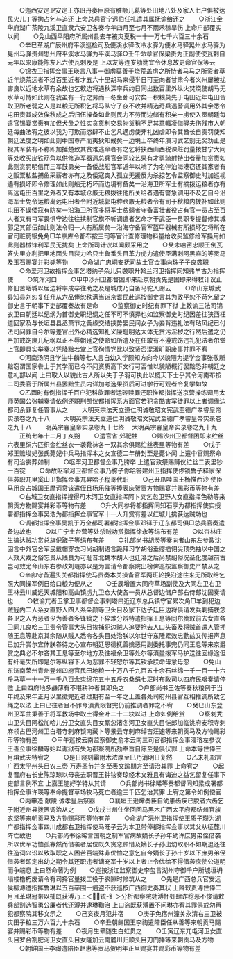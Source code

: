 <!-- { "loadSidebar": true } -->
　　○迤西安定卫安定王亦班丹奏臣原有胜额儿葛等处田地八处及家人七户俱被达民火儿丁等拘占乞与追还  上命总兵官宁远伯任礼遣其属抚谕给还之
　　○浙江金华府湖广茶陵九溪卫直隶六安卫各奏今年四月至七月不雨禾稼旱伤  上命户部覆实以闻
　　○免山西平阳府所属州县去年被灾夏税一十一万七千六百三十余石
　　○辛巳革湖广辰州府平溪巡检司及便溪水驿改冷水驿为便水马驿晃州水马驿为晃州马驿贵州思州府平溪水马驿为平溪马驿○壬午命章官保梁贵为正副使使瓦剌自元年以来康能陈友凡六使瓦剌及是  上以友等连岁劬勚宜令休息故更命官保等云
　　○锦衣卫指挥佥事王瑛言八事一御虏莫善于烧荒盖虏之所恃者马马之所资者草近年烧荒远者不过百里近者才五六十里胡马来侵半日可至向者甘肃今者义州屡被扰害良以近地水草有余故也乞敕边将遇秋深率兵约日同出数百里外纵火焚烧使胡马无水草可恃如此则在我虽有一行之劳而一冬坐卧可安矣一积粮莫先于屯田近年屯田皆取卫所老弱之人是以粮无所积乞将马队守了夜不收并精选奇兵遇警调用外其余悉令屯田责其成效俟秋成之后归伍操备如此则民力不劳而边储有积矣一虏使入贡朝廷每遣官锡宴赏赉有加但犬彘之性实贪货利交易物货稍不足其意輙凌侮驿夫伤残市人朝廷每曲法宥之彼以我为可欺而恣肆不止乞凡遇虏使非礼凶虐即令其酋长自责罚使知朝廷法度之明如此则中国尊严而夷狄知戒矣一边境士卒终年演习武艺别无奖劝止是视其军装有不称即加捶楚致其贫难逃窜者有之乞将狭西山西税课赃罚量拨甘宁大同等处收买皮铁筋角以供修造军器遇总兵官会同较艺果有才勇骑射特出者量加赏赉如此则赏罚明信而三军鼓勇矣一备倭战船官军近年以哨了为名停泊海港窃还其家者有之贩鬻私盐捕鱼采薪者亦有之及倭寇突入孤立无援反为杀掠乞令监察御史时加巡视遇有损坏即令修理如此则船无朽坏而边境有备矣一沿海卫所军士有摘拨运粮者亦有离远屯田百里之外者又有本城仓廒无粮拨往他所关给者遇有警急调用不及乞自今沿海军士免令运粮离远屯田者令附近城郭屯种仓廒无粮者令有司于秋粮内拨补如此则屯田不误倭寇有防矣一沿海卫所官多将军士贫弱者守备富壮者役占有官一员占至百人者又有刁军畏惧守边往往挟制官旗不听调遣者乞命才干武臣一员职专提督修其城郭足其部伍如此则法令归一人有所属矣一沿海守备官军盔甲器械有所损坏乞将所在官司赃罚银免角□羊京库令都布按三司等官计查修理物料量给收买监修给军操用如此则器械锋利军民无扰矣  上命所司计议以闻颇采用之
　　○癸未哈密忠顺王倒瓦答失里亦利把里地面头目裴力哈只土鲁番头目革力虎力遣使臣满剌阿黑麻的等贡马及玉石赐宴并彩毙等物
　　○命湖广忠峒安抚司故土官佥事向珠子子良袭职
　　○命爱河卫故指挥佥事乞塔纳子朵儿只袭职升斡兰河卫指挥同知弗羊古为指挥使
　　○筑浑河口
　　○甲申沙州卫都督困即来赴京朝贡先是困即来得敕计议止修旧苦峪城以居边将率戍卒往助之及是城成乃自备马驼入谢云
　　○命山东城武县知县刘恕复任升从六品俸恕秩满当诣京耆民赴巡按御史言其为政平恕不苛乞留之御史言于朝事下吏部覆奏故有是命
　　○监察御史时纪有罪下狱  上敕谕三法司锦衣卫曰朝廷以纪纲为首御史职纪纲之任不可不慎择也如监察御史时纪因差往狭西枉道回家及与长垣县县丞萧节之夤缘交结挟势娶民间女子为妾背违礼法有玷风纪已付法司问罪自今尔等差官出外必精选知礼义廉耻明达大体无贪污淫秽之行然后遣之仍严加戒饬庶几纪纲以正不辱朝廷之使命如所遣及在任敢有不遵戒饬违礼犯法者尔堂上官即具实举奏以凭降黜若堂上官徇情党比以致贤否混淆旷职废事并罪不宥
　　○河南汤阴县学生牛麟等七人言自幼入学颇知方向今以貌陋为提学佥事张敬所黜窃谓国家餋士于其学而已今不问资质高下文行可否惟以貌陋概行罢黜恐非朝廷之意礼部以闻  上曰取人以貌此古人所以失于子羽可执此以概天下士乎其令河南布按二司委官于所属州县罢黜生员内详加考选果资质可进学行可观者令复学如故
　　○乙酉时有例指挥千百户犯科歛罪者运砖赎罪还职惟都指挥送京营操练调用太师英国公张辅奏请依例还职刑部议都指挥系方面官若犯贪酷害军徒罪以上者调缘边都司余罪复任管事从之
　　大明英宗法天立道仁明诚敬昭文宪武至德广孝睿皇帝实录卷之九十八
　　大明英宗法天立道仁明诚敬昭文宪武至德广孝睿皇帝实录卷之九十八
　　明英宗睿皇帝实录卷九十七终
　大明英宗睿皇帝实录卷之九十九
　　正统七年十二月丁亥朔
　　○遣官省  郊祀牲
　　○赐沙州卫都督困即来纻丝六表里绢六匹织金纻丝衣一袭靴袜各一双其余俱赐纻丝表里等物有差
　　○戊子郑王赡埈妃张氏薨妃中兵马指挥本之女宣德二年册封至是薨讣闻  上遣中官赐祭命有司治丧葬如制
　　○呕罕河卫都督佥事乃胯卒  上遣官致祭赐赙仪纻丝二表里钞一百锭
　　○命故呕罕河卫都督佥事乃胯子你哈答建州卫指挥使佟锁鲁子释家保俱袭职兀里奚山卫指挥佥事兀昇哈子程哥代职
　　○己丑爪哇国王杨惟西沙  使臣马用良占城国王摩诃贲该遣侄且杨乐催等捧表庆贺贡方物赐宴并赐彩币等物有差
　　○右城卫女直指挥搜得可木河卫女直指挥阿卜叉乞忽卫野人女直指挥色勒等来朝贡方物赐宴并彩币等物有差
　　○升大同参将都指挥同知石亨为都指挥使实授署都指挥佥事吴浩为都指挥佥事官军十一人升赏有差以红城儿擒获达贼功也
　　○调都指挥佥事吴凯于万全都司署都指挥佥事邓铎于辽东都司俱□总兵官奏遣备边故也
　　○以广宁土台营等处杀贼功赏指挥徐永等绢布有差
　　○以杏林庄生擒达贼功赏总旗倪蹉子等绢布有差
　　○礼部尚书胡濙等奏向者山东左参政沈固言中外官舍军民戴帽穿衣习尚胡制语言跪拜习学胡俗垂缨插翎尖顶秃袖以中国之人效犬戎之俗忘贵从贱良为可耻昔北魏本胡人也迁洛之后尚禁胡俗况圣化度越前古岂可效尤今山东右参政刘琏亦以是为言请令都察院出榜俾巡按监察御史严禁从之
　　○辛卯守备遍头关都指挥使马贵奏本关操备官军两班轮换沿途往来无所取给乞照大同操军例日给口粮为便从之
　　○壬辰增置大同府草场副使及大同左卫右卫玉林云川威远天城阳和高山镇虏九卫仓大使各一员从总督边储户部右侍郎沈固奏请也
　　○敕谕兀者卫掌卫事都督佥事剌塔曰近辽东总兵镇守官累次角□羊到犯边贼寇内二人系女直野人四人系朵颜等卫头目及家下达子廷臣边将俱请发兵剿捕朕念各卫之人为恶者少为善者多锋镝之下猝难分辨特遣指挥王息等同尔赍敕前去女直各卫同兀良哈三卫责令管事大头目挨捕犯边贼人追要抢去人口头畜及将贼首遣人管押随王息等赴京其余随从贼人悉令各头目处治朕以尔世守东陲累效忠勤兹又传报声息已加升赏尔宜体朕眷待之心宣布朝廷恩德抚善擒恶用副委托事完仍同王息等来京爵赏之典必不尔吝其王息等至尔地方及往福余卫等处尔等湏量拨军马护送往回缘途但有纤毫失所即是尔等纵容下人为恶罪不轻恕尔等其钦承朕命毋怠毋忽
　　○免山东济南莱州青州登州四府官民田地粮一十万八千九百五十余石丝绵一千一百一十六斤马草一十一万一千八百余束绵花五十五斤农桑绢七疋时布政司以四府民艰奏请停徵  上曰四府地多鹻薄有不堪耕种者其即免之
　　○户部尚书王佐等奏秋粮例于当年终及来年正月以里徵完近者过期有至一年之上盖各处司府州县官互相推调所致乞绳之以法  上曰已往者且不罪今湏责限督完仍前推调者罪之不宥
　　○癸巳山东登州卫军曲秉善于将军教场中取土得金叶二十二块以进  上命如例给赏
　　○察剌秃山卫头目阿松加哈儿分卫女直头目女厮忽渚冬河卫女直头目恺郎加临洮府安积寺剌麻领占巴河州卫白塔寺剌麻锁南藏卜等景云寺剌麻绰吉汪速等来朝贡马及方物赐彩币等物有差
　　○甲午巡按云南监察御史俞本云南三司官都指挥佥事潘瑢左参议王善佥事徐麟等始以谳狱有失为都察院所劾奉旨自陈至是俱伏罪  上命本等住俸三月瑢武夫特宥之
　　○是日晓刻霜附木浓厚至巳乃消明日复然
　　○乙未礼部言广西太平州头目农三赍  万寿圣节并冬至表文踰期方至请治其罪  上命宥之
　　○起复晋府右长史陈琼琼以母丧去职晋王钟铉奏琼经术文雅且有诲迪之益乞留复任事下吏部言例不宜  上嘉王能好学特从其请
　　○兵部尚书徐晞等奏都督同知梁成署都指挥佥事许瑛等奉命提督草场牧马死亡者逾三千匹乞治其罪  上宥之第令如例偿官
　　○丙申造  献陵  诚孝皇后祭器
　　○襄垣王逊燂奏臣自幼患齿疾已脱者六齿乞于附近州县拨医调治从之
　　○戊戌甘州住坐回回马黑木广西太平府都结州官族农坚等来朝贡马及方物赐彩币等物有差
　　○命湖广沅州卫指挥使王质子瓒为湖广都指挥佥事四川成都右卫指挥使马旺子云为本卫带俸都指挥佥事以其父从征麓川阵亡故也
　　○兵部尚书徐晞言国朝之制军官病故嫡长子孙年幼许庶男弟侄借袭所以优军功恤孤寡然而借袭者居位既久贪恋顾惜及嫡长子孙出幼取职不如期退还往往造词兴讼以致取职之人困苦百端殊非优恤之意乞自今嫡长子孙十岁以下庶男弟侄借袭者即定出幼之期令其还职违者谪充军十岁以上者止令优给不得借袭庶使公道明而争端息  上曰然命著为例
　　○巡按浙江监察御史李玺言湖州守御千户所城垣坍塌楼橹朽废请令有司择官量拨工役于农隙时修筑从之
　　○先是广西总兵官安远侯柳溥遣指挥鲁琳以五百卒围一逋盗不获巡按广西御史奏其状  上降敕责溥住俸二月且革琳冠带以捕既获溥乃上＜锍-釒＞分析都察院劾溥怀奸肆诈稔恶不悛请敕兵部别选智勇公廉者代还溥并逮琳鞫治  上曰盗既获溥置不问琳亦宥其罪俱戒勿再犯都察院其移文示之
　　○己亥夜月犯井宿
　　○庚子免宿州潼关永清右三卫被灾田子粒三万六百九十余石
　　○辛丑朝鲜国王李祹遣陪臣任从善等来朝贡马赐宴并赐彩币等物有差
　　○夜月生晕随生白虹贯之
　　○壬寅辽东兀屯河卫女直头目罗合劄肥河卫女直头目女隆加云南麓川归顺头目刀门捧等来朝贡马及方物
　　○朝鲜国王李祹遣陪臣赵惠等贡马贺明年正旦赐宴并赐彩币等物有差
